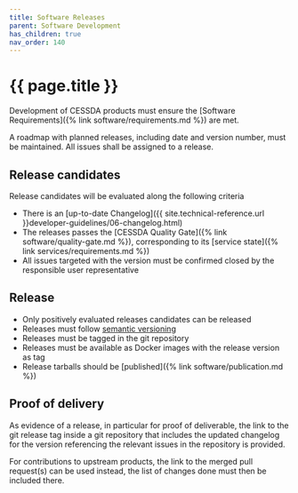 ```yaml
---
title: Software Releases
parent: Software Development
has_children: true
nav_order: 140
---
```


# {{ page.title }}

Development of CESSDA products must ensure the [Software Requirements]({% link software/requirements.md %}) are met.

A roadmap with planned releases, including date and version number, must be maintained.
All issues shall be assigned to a release.

## Release candidates

Release candidates will be evaluated along the following criteria

* There is an [up-to-date Changelog]({{ site.technical-reference.url }}developer-guidelines/06-changelog.html)
* The releases passes the [CESSDA Quality Gate]({% link software/quality-gate.md %}),
  corresponding to its [service state]({% link services/requirements.md %})
* All issues targeted with the version must be confirmed closed by the responsible user representative

## Release

* Only positively evaluated releases candidates can be released
* Releases must follow [semantic versioning](https://semver.org/)
* Releases must be tagged in the git repository
* Releases must be available as Docker images with the release version as tag
* Release tarballs should be [published]({% link software/publication.md %})

## Proof of delivery

As evidence of a release, in particular for proof of deliverable,
the link to the git release tag inside a git repository
that includes the updated changelog for the version
referencing the relevant issues in the repository is provided.

For contributions to upstream products, the link to the merged pull request(s) can be used instead,
the list of changes done must then be included there.

